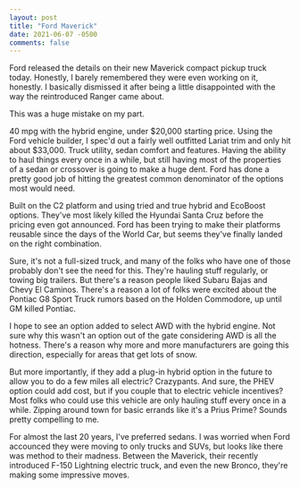 ```yaml
---
layout: post
title: "Ford Maverick"
date: 2021-06-07 -0500
comments: false
---
```


Ford released the details on their new Maverick compact pickup truck today.  Honestly, I barely remembered they were even working on it, honestly.  I basically dismissed it after being a little disappointed with the way the reintroduced Ranger came about.

This was a huge mistake on my part.

40 mpg with the hybrid engine, under $20,000 starting price.  Using the Ford vehicle builder, I spec'd out a fairly well outfitted Lariat trim and only hit about $33,000.  Truck utility, sedan comfort and features.  Having the ability to haul things every once in a while, but still having most of the properties of a sedan or crossover is going to make a huge dent.  Ford has done a pretty good job of hitting the greatest common denominator of the options most would need.

Built on the C2 platform and using tried and true hybrid and EcoBoost options.  They've most likely killed the Hyundai Santa Cruz before the pricing even got announced.  Ford has been trying to make their platforms reusable since the days of the World Car, but seems they've finally landed on the right combination.

Sure, it's not a full-sized truck, and many of the folks who have one of those probably don't see the need for this.  They're hauling stuff regularly, or towing big trailers.  But there's a reason people liked Subaru Bajas and Chevy El Caminos.  There's a reason a lot of folks were excited about the Pontiac G8 Sport Truck rumors based on the Holden Commodore, up until GM killed Pontiac.

I hope to see an option added to select AWD with the hybrid engine.  Not sure why this wasn't an option out of the gate considering AWD is all the hotness.  There's a reason why more and more manufacturers are going this direction, especially for areas that get lots of snow.

But more importantly, if they add a plug-in hybrid option in the future to allow you to do a few miles all electric?  Crazypants.  And sure, the PHEV option could add cost, but if you couple that to electric vehicle incentives?  Most folks who could use this vehicle are only hauling stuff every once in a while.  Zipping around town for basic errands like it's a Prius Prime?  Sounds pretty compelling to me.

For almost the last 20 years, I've preferred sedans.  I was worried when Ford accounced they were moving to only trucks and SUVs, but looks like there was method to their madness.  Between the Maverick, their recently introduced F-150 Lightning electric truck, and even the new Bronco, they're making some impressive moves.
